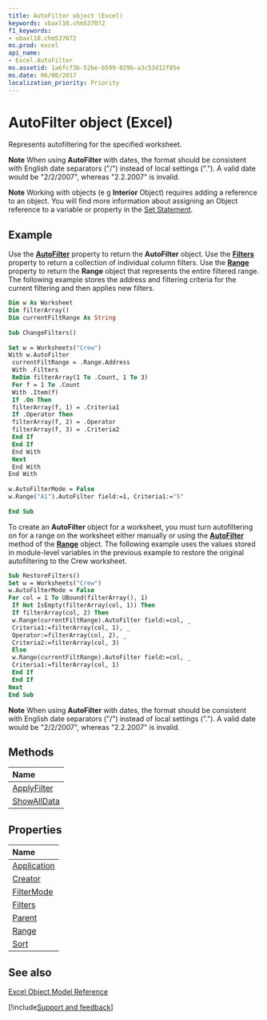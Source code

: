 ```yaml
---
title: AutoFilter object (Excel)
keywords: vbaxl10.chm537072
f1_keywords:
- vbaxl10.chm537072
ms.prod: excel
api_name:
- Excel.AutoFilter
ms.assetid: 1a6fcf3b-52be-b599-029b-a3c53d12f85e
ms.date: 06/08/2017
localization_priority: Priority
---
```



# AutoFilter object (Excel)

Represents autofiltering for the specified worksheet.


 **Note**  When using  **AutoFilter** with dates, the format should be consistent with English date separators ("/") instead of local settings ("."). A valid date would be "2/2/2007", whereas "2.2.2007" is invalid.


 **Note**  Working with objects (e g  **Interior** Object) requires adding a reference to an object. You will find more information about assigning an Object reference to a variable or property in the [Set Statement](../language/reference/User-Interface-Help/set-statement.md).


## Example

Use the  **[AutoFilter](Excel.Worksheet.AutoFilter.md)** property to return the **AutoFilter** object. Use the **[Filters](Excel.AutoFilter.Filters.md)** property to return a collection of individual column filters. Use the **[Range](Excel.AutoFilter.Range.md)** property to return the **Range** object that represents the entire filtered range. The following example stores the address and filtering criteria for the current filtering and then applies new filters.


```vb
Dim w As Worksheet 
Dim filterArray() 
Dim currentFiltRange As String 
 
Sub ChangeFilters() 
 
Set w = Worksheets("Crew") 
With w.AutoFilter 
 currentFiltRange = .Range.Address 
 With .Filters 
 ReDim filterArray(1 To .Count, 1 To 3) 
 For f = 1 To .Count 
 With .Item(f) 
 If .On Then 
 filterArray(f, 1) = .Criteria1 
 If .Operator Then 
 filterArray(f, 2) = .Operator 
 filterArray(f, 3) = .Criteria2 
 End If 
 End If 
 End With 
 Next 
 End With 
End With 
 
w.AutoFilterMode = False 
w.Range("A1").AutoFilter field:=1, Criteria1:="S" 
 
End Sub
```

To create an  **AutoFilter** object for a worksheet, you must turn autofiltering on for a range on the worksheet either manually or using the **[AutoFilter](Excel.Range.AutoFilter.md)** method of the **[Range](Excel.Range(object).md)** object. The following example uses the values stored in module-level variables in the previous example to restore the original autofiltering to the Crew worksheet.




```vb
Sub RestoreFilters() 
Set w = Worksheets("Crew") 
w.AutoFilterMode = False 
For col = 1 To UBound(filterArray(), 1) 
 If Not IsEmpty(filterArray(col, 1)) Then 
 If filterArray(col, 2) Then 
 w.Range(currentFiltRange).AutoFilter field:=col, _ 
 Criteria1:=filterArray(col, 1), _ 
 Operator:=filterArray(col, 2), _ 
 Criteria2:=filterArray(col, 3) 
 Else 
 w.Range(currentFiltRange).AutoFilter field:=col, _ 
 Criteria1:=filterArray(col, 1) 
 End If 
 End If 
Next 
End Sub 

```


 **Note**  When using  **AutoFilter** with dates, the format should be consistent with English date separators ("/") instead of local settings ("."). A valid date would be "2/2/2007", whereas "2.2.2007" is invalid.


## Methods



|Name|
|:-----|
|[ApplyFilter](Excel.AutoFilter.ApplyFilter.md)|
|[ShowAllData](Excel.AutoFilter.ShowAllData.md)|

## Properties



|Name|
|:-----|
|[Application](Excel.AutoFilter.Application.md)|
|[Creator](Excel.AutoFilter.Creator.md)|
|[FilterMode](Excel.AutoFilter.FilterMode.md)|
|[Filters](Excel.AutoFilter.Filters.md)|
|[Parent](Excel.AutoFilter.Parent.md)|
|[Range](Excel.AutoFilter.Range.md)|
|[Sort](Excel.AutoFilter.Sort.md)|

## See also


[Excel Object Model Reference](overview/Excel/object-model.md)

[!include[Support and feedback](~/includes/feedback-boilerplate.md)]